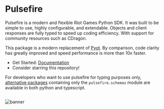 # Pulsefire

Pulsefire is a modern and flexible Riot Games Python SDK. It was built to be simple to use, highly configurable, and extendable. Objects and client responses are fully typed to speed up coding efficiency. With support for community resources such as CDragon.

This package is a modern replacement of [Pyot](https://github.com/iann838/Pyot). By comparison, code clarity has greatly improved and speed performance is more than 10x faster.

- Get Started: [Documentation](https://pulsefire.iann838.com)
- Consider starring this repository!

For developers who want to use pulsefire for typing purposes only, [alternative packages](https://pulsefire.iann838.com/usage/basic/installation/) containing only the `pulsefire.schemas` module are available in both python and typescript.

##

![banner](https://raw.communitydragon.org/pbe/plugins/rcp-be-lol-game-data/global/default/assets/characters/twistedfate/skins/skin11/images/twistedfate_splash_uncentered_11.jpg)
